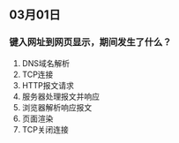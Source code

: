 ## 03月01日

### 键入网址到网页显示，期间发生了什么？

1. DNS域名解析
2. TCP连接
3. HTTP报文请求
4. 服务器处理报文并响应
5. 浏览器解析响应报文
6. 页面渲染
7. TCP关闭连接